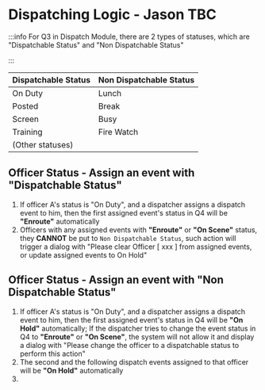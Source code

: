 # Dispatching Logic - Jason TBC
:::info
For Q3 in Dispatch Module, there are 2 types of statuses, which are "Dispatchable Status" and "Non Dispatchable Status"

:::

| Dispatchable Status | Non Dispatchable Status |
|--|--|
| On Duty | Lunch |
| Posted | Break |
| Screen | Busy |
| Training | Fire Watch |
| (Other statuses) |  |

## Officer Status - Assign an event with "Dispatchable Status"
1. If officer A's status is "On Duty", and a dispatcher assigns a dispatch event to him, then the first assigned event's status in Q4 will be **"Enroute"** automatically
2. Officers with any assigned events with **"Enroute"** or **"On Scene"** status, they **CANNOT** be put to `Non Dispatchable Status`, such action will trigger a dialog with "Please clear Officer [  xxx ] from assigned events, or update assigned events to On Hold"

## Officer Status - Assign an event with "Non Dispatchable Status"
1. If officer A's status is "On Duty", and a dispatcher assigns a dispatch event to him, then the first assigned event's status in Q4 will be **"On Hold"** automatically; If the dispatcher tries to change the event status in Q4 to **"Enroute"** or **"On Scene"**, the system will not allow it and display a dialog with "Please change the officer to a dispatchable status to perform this action"
2. The second and the following dispatch events assigned to that officer will be **"On Hold"** automatically
3. 
